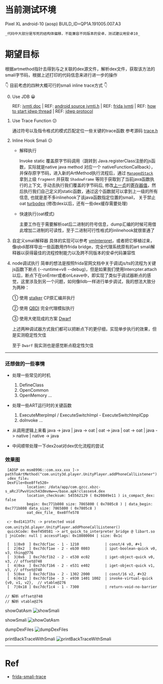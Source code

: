 # 当前测试环境
Pixel XL 
android-10 (aosp)
BUILD_ID=QP1A.191005.007.A3

`_代码中大部分是写死的结构体偏移，不能兼容不同版本的安卓，测试建议用安卓10_`

# 期望目标

根据artmethod指针去得到与之关联的dex源文件，解析dex文件，获取该方法的smali字节码，根据上述打印的代码信息来进行进一步的操作

👇 目前考虑的四种大概可行的smali inline trace方式 👇

0. Use JDB 😀

   REF: [jvmti doc](https://docs.oracle.com/javase/8/docs/platform/jvmti/jvmti.html) | 
   REF: [android source jvmti.h](https://cs.android.com/android/platform/superproject/main/+/main:art/openjdkjvmti/include/jvmti.h;l=1002) | 
   REF: [frida jvmti](https://github.com/frida/frida-java-bridge/blob/a3b0de51451dd38e9dfcbaa1fbc744745bab9579/lib/jvmti.js) | 
   REF: [how to start jdwp thread](https://github.com/axhlzy/Il2CppHookScripts/blob/fe5ea00c7930135246b37333d63c21786c3fe82b/Il2cppHook/agent/plugin/jdwp/jdwp.ts#L257) |
   REF: [jdwp protocol](https://github.com/IOActive/jdwp-shellifier)

2. Use Trace Function 😕

   通过符号以及指令格式的模式匹配定位一些关键的trace函数 
   参考源码 [trace.h](https://android.googlesource.com/platform/art/+/refs/tags/android-10.0.0_r42/runtime/trace.h#107)

3. Inline Hook Smali 😕

   - 解释执行
     
      Invoke static 覆盖原字节码调用（跳转到 Java.registerClass注册的js函数，实际就是native java method 对应一个 nativeFunctionCallback），并保存原字节码，进入新的ArtMethod执行流程后，通过 [`ManagedStack`](https://cs.android.com/android/platform/superproject/+/master:art/runtime/art_method.cc;l=379?q=art_method.cc&ss=android%2Fplatform%2Fsuperproject) 拿到上级 `fragment` 并获取 `ShadowFrame` 等同于获取到了当前java函数执行的上下文, 手动去执行我们覆盖的字节码后, 修改[上一贞](https://cs.android.com/android/platform/superproject/+/master:art/runtime/interpreter/shadow_frame.h;l=440)的[寄存器值](https://cs.android.com/android/platform/superproject/+/master:art/runtime/interpreter/shadow_frame.h;l=211)，然后执行我们自己定义的static函数，通过这个函数就可以拿到上一级的所有信息, 也就是差不多inlinehook了该java函数指定位置的smail， 关于禁止oat [turbodex](https://github.com/asLody/TurboDex/blob/master/project/turbodex/turbodex/src/main/jni/core/FastLoadDex.cpp#L13) (修改dex以后，还有一些dex缓存需要处理) 
     
   - 快速执行(oat模式)
     
      主要工作在于需要解析oat后二进制的符号信息，dump汇编的时候可用借此增加二进制的可读性，至于二进制可行性格式的inlinehook就很普通了

4. 自定义smali解释器
  具体的实现可以参考 [vmInterpret](https://github.com/maoabc/nmmp/blob/master/nmmvm/nmmvm/src/main/cpp/vm/InterpC-portable.cpp#L1065C17-L1065C18)，或者把它移植过来，像qbdi那样导出一些函数用作frida bridge，完全代理系统原有的art smali解释器以获得最佳的流程控制能力以及跨不同版本的安卓代码兼容性

5. node调试执行
   简单的想法是按照frida官网文档中关于调试js/ts的流程为关键js函数下断点 (--runtime=v8 --debug)，但是如果我们使用Intercpter.attach以后，断点下在onEnter或者onLeave中，即实现了类似于调试器断点的感觉，这里涉及到另一个问题，如何像lldb一样进行单步调试，我的想法大致分为两种：
   
   ① 使用 [stalker](https://frida.re/docs/stalker/) CP原汇编并执行
   
   ② 使用 [QBDI](https://github.com/QBDI/QBDI) 完全代理模拟执行
   
   ③ 使用大佬现成的方案 [Dwarf](https://github.com/iGio90/Dwarf)
   
   上述两种调试器方式我们都可以把断点下的更仔细，实现单步执行的效果，但是实测稳定性欠佳
   
   至于 `Dwarf` 我实测也是感觉断点稳定性欠佳
   

---

### 还想做的一些事情

- 处理一些常见的时机
  1. DefineClass
  2. OpenCommon
  3. OpenMemory
     ...

- 处理一些ART运行时的关键函数
  1. ExecuteMterpImpl / ExecuteSwitchImpl - ExecuteSwitchImplCpp
  2. doInvoke
     ...

- 从调用逻辑上来看
   java -> java |
   java -> oat |
   oat -> java |
   oat -> oat |
   java -> native |
   native -> java 

- 中间顺带处理一下dex2oat对dex优化流程的尝试


### 效果图

  ```
   [AOSP on msm8996::com.xxx.xxx ]->  pathToArtMethod("com.unity3d.player.UnityPlayer.addPhoneCallListener").showSmali()
   ↓dex_file↓
   DexFile<0xe8ffe520>
            location: /data/app/com.gzcc.xbzc-s_aRcJlPwvVinch43dmvmw==/base.apk!classes4.dex
            location_checksum: 545562129 ( 0x20849e11 ) is_compact_dex: false
            begin: 0xc771b808 size: 7865800 ( 0x7805c8 ) | data_begin: 0xc771b808 data_size: 7865800 ( 0x7805c8 )
            oat_dex_file_ 0xe8ffe578
   
   👉 0xd1413f7c -> protected void com.unity3d.player.UnityPlayer.addPhoneCallListener()
   quickCode: 0xef450581 -> art_quick_to_interpreter_bridge @ libart.so | jniCode: null | accessFlags: 0x18080004 | size: 0x1c
   
   [  1|0x0  ] 0xc7dcf1ac - 1 - 1210            | const/4 v0, #+1
   [  2|0x2  ] 0xc7dcf1ae - 2 - eb30 0803       | iput-boolean-quick v0, v3, thing@776
   [  3|0x6  ] 0xc7dcf1b2 - 2 - e530 ec02       | iget-object-quick v0, v3, // offset@748
   [  4|0xa  ] 0xc7dcf1b6 - 2 - e531 e402       | iget-object-quick v1, v3, // offset@740
   [  5|0xe  ] 0xc7dcf1ba - 2 - 1302 2000       | const/16 v2, #+32
   [  6|0x12 ] 0xc7dcf1be - 3 - e930 1401 1002  | invoke-virtual-quick {v0, v1, v2},  // vtable@276
   [  7|0x18 ] 0xc7dcf1c4 - 1 - 7300            | return-void-no-barrier

  // 解析 offset@748
  // 解析 vtable@276
   ```



showOatAsm
![showSmali](https://github.com/axhlzy/ARTHookScripts/blob/master/imgs/showOatAsm.png)

showSmali
![showOatAsm](https://github.com/axhlzy/ARTHookScripts/blob/master/imgs/showSmali.png)

dumpDexFiles
![dumpDexFiles](https://github.com/axhlzy/ARTHookScripts/blob/master/imgs/dumpDexFiles.png)

printBackTraceWithSmali
![printBackTraceWithSmali](https://github.com/axhlzy/ARTHookScripts/blob/master/imgs/printBackTraceWithSmali.png)

--- 

# Ref
- [frida-smali-trace](https://github.com/SeeFlowerX/frida-smali-trace)

